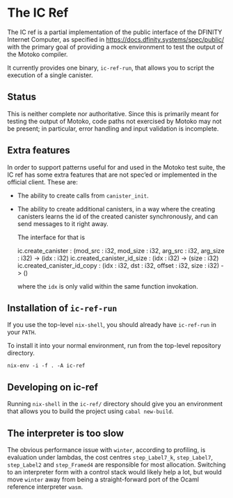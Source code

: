 The IC Ref
===========

The IC ref is a partial implementation of the public interface of the DFINITY
Internet Computer, as specified in
https://docs.dfinity.systems/spec/public/
with the primary goal of providing a mock environment to test the output of the
Motoko compiler.

It currently provides one binary, `ic-ref-run`, that allows you to script the
execution of a single canister.

Status
------

This is neither complete nor authoritative. Since this is primarily meant for
testing the output of Motoko, code paths not exercised by Motoko may not be
present; in particular, error handling and input validation is incomplete.

Extra features
--------------

In order to support patterns useful for and used in the Motoko test suite, the
IC ref has some extra features that are not spec’ed or implemented in the
official client. These are:

 * The ability to create calls from `canister_init`.

 * The ability to create additional canisters, in a way where the creating
   canisters learns the id of the created canister synchronously, and can send
   messages to it right away.

   The interface for that is

      ic.create_canister : (mod_src : i32, mod_size : i32, arg_src : i32, arg_size : i32) -> (idx : i32)
      ic.created_canister_id_size : (idx : i32) -> (size : i32)
      ic.created_canister_id_copy : (idx : i32, dst : i32, offset : i32, size : i32) -> ()

   where the `idx` is only valid within the same function invokation.

Installation of `ic-ref-run`
-----------------------------

If you use the top-level `nix-shell`, you should already have `ic-ref-run` in
your `PATH`.

To install it into your normal environment, run from the top-level repository
directory.


    nix-env -i -f . -A ic-ref


Developing on ic-ref
---------------------

Running `nix-shell` in the `ic-ref/` directory should give you an environment
that allows you to build the project using `cabal new-build`.

The interpreter is too slow
---------------------------

The obvious performance issue with `winter`, according to profiling, is
evaluation under lambdas, the cost centres `step_Label7_k`, `step_Label7`,
`step_Label2` and `step_Framed4` are responsible for most allocation. Switching
to an interpreter form with a control stack would likely help a lot, but would
move `winter` away from being a straight-forward port of the Ocaml reference
interpreter `wasm`.
